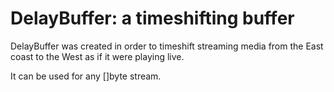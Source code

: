 # DelayBuffer: a timeshifting buffer

DelayBuffer was created in order to timeshift streaming media from the East coast to the West as if it were playing live. 

It can be used for any []byte stream.



